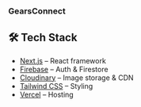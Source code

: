### GearsConnect

## 🛠️ Tech Stack

- [Next.js](https://nextjs.org/) – React framework  
- [Firebase](https://firebase.google.com/) – Auth & Firestore  
- [Cloudinary](https://cloudinary.com/) – Image storage & CDN  
- [Tailwind CSS](https://tailwindcss.com/) – Styling  
- [Vercel](https://vercel.com/) – Hosting  